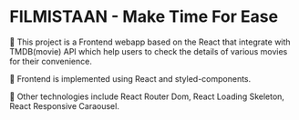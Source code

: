 # FILMISTAAN - Make Time For Ease

	This project is a Frontend webapp based on the React that integrate with TMDB(movie) API which help users to check the details of various movies for their convenience.

	Frontend is implemented using React and styled-components.

	Other technologies include React Router Dom, React Loading Skeleton, React Responsive Caraousel.
